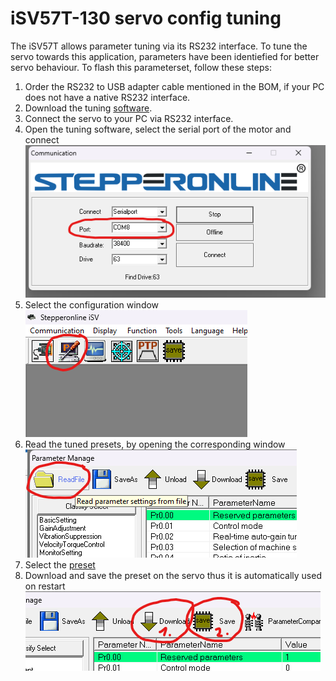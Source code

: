 
# iSV57T-130 servo config tuning
The iSV57T allows parameter tuning via its RS232 interface. To tune the servo towards this application, parameters have been identiefied for better servo behaviour. To flash this parameterset, follow these steps:

1. Order the RS232 to USB adapter cable mentioned in the BOM, if your PC does not have a native RS232 interface.
2. Download the tuning [software](https://www.omc-stepperonline.com/download/iSV-T_software.zip).
3. Connect the servo to your PC via RS232 interface.
4. Open the tuning software, select the serial port of the motor and connect
![image](ConfigSoftwareImages/connectionSettings_0.png)
5. Select the configuration window
![image](ConfigSoftwareImages/readParameter_0.png)
6. Read the tuned presets, by opening the corresponding window
![image](ConfigSoftwareImages/readParameter_1.png)
7. Select the [preset](https://github.com/ChrGri/DIY-Sim-Racing-Active-Pedal/blob/main/StepperParameterization/Tuned_130.lsr)
8. Download and save the preset on the servo thus it is automatically used on restart
![image](ConfigSoftwareImages/downloadAndSaveConfigToPedal_0.png)


